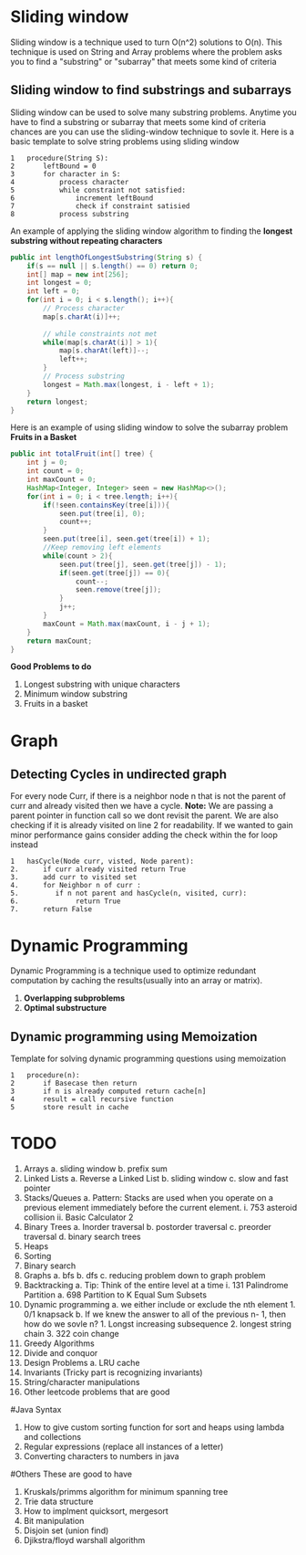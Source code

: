 # Sliding window
Sliding window is a technique used to turn O(n^2) solutions to O(n). This technique is used on String and Array problems where the problem asks you to find a "substring" or "subarray" that meets some kind of criteria

## Sliding window to find substrings and subarrays
Sliding window can be used to solve many substring problems. Anytime you have to find a substring or subarray that meets some kind of criteria chances are you can use the sliding-window technique to sovle it. Here is a basic template to solve string problems using sliding window

```
1   procedure(String S):
2       leftBound = 0
3       for character in S:
4           process character
5           while constraint not satisfied:
6               increment leftBound
7               check if constraint satisied
8           process substring
```

An example of applying the sliding window algorithm to finding the **longest substring without repeating characters**

```java
public int lengthOfLongestSubstring(String s) {
    if(s == null || s.length() == 0) return 0;
    int[] map = new int[256];
    int longest = 0;
    int left = 0;
    for(int i = 0; i < s.length(); i++){
        // Process character
        map[s.charAt(i)]++;
            
        // while constraints not met
        while(map[s.charAt(i)] > 1){
            map[s.charAt(left)]--;
            left++;
        }
        // Process substring
        longest = Math.max(longest, i - left + 1);
    }
    return longest;
}
```
Here is an  example of using sliding window to solve the subarray problem **Fruits in a Basket**

```java
public int totalFruit(int[] tree) {
    int j = 0;
    int count = 0;
    int maxCount = 0;
    HashMap<Integer, Integer> seen = new HashMap<>();
    for(int i = 0; i < tree.length; i++){
        if(!seen.containsKey(tree[i])){
            seen.put(tree[i], 0);
            count++;
        }
        seen.put(tree[i], seen.get(tree[i]) + 1);
        //Keep removing left elements
        while(count > 2){
            seen.put(tree[j], seen.get(tree[j]) - 1);
            if(seen.get(tree[j]) == 0){
                count--;
                seen.remove(tree[j]);
            }
            j++;
        }
        maxCount = Math.max(maxCount, i - j + 1);
    }
    return maxCount;
}
```
**Good Problems to do**
1. Longest substring with unique characters
2. Minimum window substring
3. Fruits in a basket

# Graph

## Detecting Cycles in undirected graph
For every node Curr, if there is a neighbor node n that is not the parent of curr and already visited then we have a cycle. 
**Note:** We are passing a parent pointer in function call so we dont revisit the parent. We are also checking if it is already visited on line 2 for readability. If we wanted to gain minor performance gains consider adding the check within the for loop instead

```
1   hasCycle(Node curr, visted, Node parent):
2.      if curr already visited return True
3.      add curr to visited set
4.      for Neighbor n of curr :
5.         if n not parent and hasCycle(n, visited, curr):
6.              return True
7.      return False
```

# Dynamic Programming
Dynamic Programming is a technique used to optimize redundant computation by caching the results(usually into an array or matrix).  
1. **Overlapping subproblems**
2. **Optimal substructure**

## Dynamic programming using Memoization 
Template for solving dynamic programming questions using memoization
```
1   procedure(n):
2       if Basecase then return
3       if n is already computed return cache[n]
4       result = call recursive function 
5       store result in cache
```

# TODO
1. Arrays
    a. sliding window
    b. prefix sum
2. Linked Lists
    a. Reverse a Linked List
    b. sliding window 
    c. slow and fast pointer
3. Stacks/Queues
    a. Pattern: Stacks are used when you operate on a previous element immediately before the current element.
        i. 753 asteroid collision
        ii. Basic Calculator 2
4. Binary Trees
    a. Inorder traversal
    b. postorder traversal
    c. preorder traversal
    d. binary search trees
5. Heaps
6. Sorting
7. Binary search
8. Graphs
    a. bfs
    b. dfs
    c. reducing problem down to graph problem
9. Backtracking
    a. Tip: Think of the entire level at a time
        i. 131 Palindrome Partition
    a. 698 Partition to K Equal Sum Subsets
10. Dynamic programming
    a. we either include or exclude the nth element
        1. 0/1 knapsack
    b. If we knew the answer to all of the previous n- 1, then how do we sovle n?
        1. Longst increasing subsequence
        2. longest string chain
        3. 322 coin change
11. Greedy Algorithms
12. Divide and conquor
13. Design Problems
    a. LRU cache
14. Invariants (Tricky part is recognizing invariants)
15. String/character manipulations
16. Other leetcode problems that are good

#Java Syntax
1. How to give custom sorting function for sort and heaps using lambda and collections
2. Regular expressions (replace all instances of a letter)
3. Converting characters to numbers in java

#Others
These are good to have 
1. Kruskals/primms algorithm for minimum spanning tree
2. Trie data structure
3. How to implment quicksort, mergesort
4. Bit manipulation
5. Disjoin set (union find)
6. Djikstra/floyd warshall algorithm
